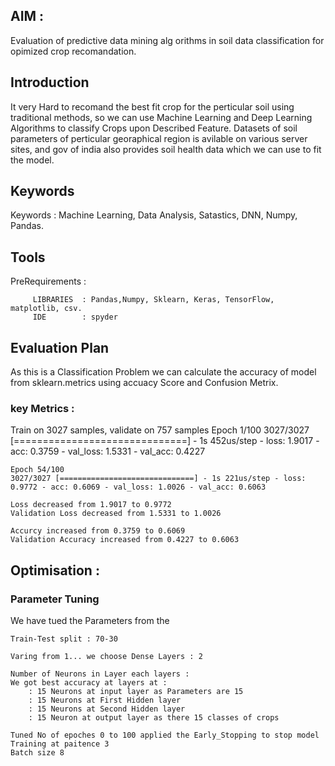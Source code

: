 ## AIM : 
Evaluation of predictive data mining alg orithms in soil data classification for opimized crop recomandation.

## Introduction
It very Hard to recomand the best fit crop for the perticular soil using traditional methods, so we can use Machine Learning and Deep Learning Algorithms to classify Crops upon Described Feature.
Datasets of soil parameters of perticular georaphical region is avilable on various server sites, and gov of india also provides soil health data which we can use to fit the model.


## Keywords 
Keywords : Machine Learning, Data Analysis, Satastics, DNN, Numpy, Pandas.

## Tools
PreRequirements :

		 LIBRARIES 	: Pandas,Numpy, Sklearn, Keras, TensorFlow, matplotlib, csv.
		 IDE 		: spyder



## Evaluation Plan
As this is a Classification Problem we can calculate the accuracy of model from sklearn.metrics using accuacy Score and Confusion Metrix.


### key Metrics :

Train on 3027 samples, validate on 757 samples
	Epoch 1/100
	3027/3027 [==============================] - 1s 452us/step - loss: 1.9017 - acc: 0.3759 - val_loss: 1.5331 - val_acc: 0.4227

	Epoch 54/100
	3027/3027 [==============================] - 1s 221us/step - loss: 0.9772 - acc: 0.6069 - val_loss: 1.0026 - val_acc: 0.6063

	Loss decreased from 1.9017 to 0.9772
	Validation Loss decreased from 1.5331 to 1.0026

	Accurcy increased from 0.3759 to 0.6069
	Validation Accuracy increased from 0.4227 to 0.6063


## Optimisation :

### Parameter Tuning

We have tued the Parameters from the 

	Train-Test split : 70-30

	Varing from 1... we choose Dense Layers : 2

	Number of Neurons in Layer each layers :
	We got best accuracy at layers at :
		: 15 Neurons at input layer as Parameters are 15
		: 15 Neurons at First Hidden layer
		: 15 Neurons at Second Hidden layer
		: 15 Neuron at output layer as there 15 classes of crops

	Tuned No of epoches 0 to 100 applied the Early_Stopping to stop model Training at paitence 3
	Batch size 8
